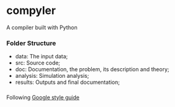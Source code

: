 # compyler
A compiler built with Python

### Folder Structure

- data: The input data;
- src: Source code;
- doc: Documentation, the problem, its description and theory;
- analysis: Simulation analysis;
- results: Outputs and final documentation;

### 

Following [Google style guide](https://google.github.io/styleguide/pyguide.html#Comments)


